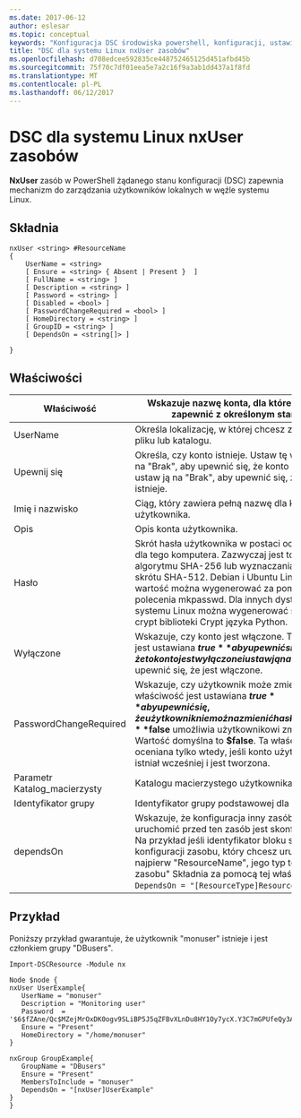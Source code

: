 ```yaml
---
ms.date: 2017-06-12
author: eslesar
ms.topic: conceptual
keywords: "Konfiguracja DSC środowiska powershell, konfiguracji, ustawienia"
title: "DSC dla systemu Linux nxUser zasobów"
ms.openlocfilehash: d708edcee592835ce448752465125d451afbd45b
ms.sourcegitcommit: 75f70c7df01eea5e7a2c16f9a3ab1dd437a1f8fd
ms.translationtype: MT
ms.contentlocale: pl-PL
ms.lasthandoff: 06/12/2017
---
```

# <a name="dsc-for-linux-nxuser-resource"></a>DSC dla systemu Linux nxUser zasobów

**NxUser** zasób w PowerShell żądanego stanu konfiguracji (DSC) zapewnia mechanizm do zarządzania użytkowników lokalnych w węźle systemu Linux.

## <a name="syntax"></a>Składnia

```
nxUser <string> #ResourceName
{
    UserName = <string>
    [ Ensure = <string> { Absent | Present }  ]
    [ FullName = <string> ]
    [ Description = <string> ]
    [ Password = <string> ]
    [ Disabled = <bool> ]
    [ PasswordChangeRequired = <bool> ]
    [ HomeDirectory = <string> ]
    [ GroupID = <string> ]
    [ DependsOn = <string[]> ]

}
```

## <a name="properties"></a>Właściwości

|  Właściwość |  Wskazuje nazwę konta, dla którego chcesz zapewnić z określonym stanem. | 
|---|---|
| UserName| Określa lokalizację, w której chcesz zapewnić stan pliku lub katalogu.| 
| Upewnij się| Określa, czy konto istnieje. Ustaw tę właściwość na "Brak", aby upewnić się, że konto istnieje i ustaw ją na "Brak", aby upewnić się, że konto nie istnieje.| 
| Imię i nazwisko| Ciąg, który zawiera pełną nazwę dla konta użytkownika.| 
| Opis| Opis konta użytkownika.| 
| Hasło| Skrót hasła użytkownika w postaci odpowiednie dla tego komputera. Zazwyczaj jest to solone algorytmu SHA-256 lub wyznaczania wartości skrótu SHA-512. Debian i Ubuntu Linux tę wartość można wygenerować za pomocą polecenia mkpasswd. Dla innych dystrybucjach systemu Linux można wygenerować skrót metoda crypt biblioteki Crypt języka Python.| 
| Wyłączone| Wskazuje, czy konto jest włączone. Ta właściwość jest ustawiana **$true** aby upewnić się, że to konto jest wyłączone i ustaw ją na **$false** aby upewnić się, że jest włączone.| 
| PasswordChangeRequired| Wskazuje, czy użytkownik może zmienić hasło. Ta właściwość jest ustawiana **$true** aby upewnić się, że użytkownik nie można zmienić hasło i ustaw ją na **$false** umożliwia użytkownikowi zmianę hasła. Wartość domyślna to **$false**. Ta właściwość jest oceniana tylko wtedy, jeśli konto użytkownika nie istniał wcześniej i jest tworzona.| 
| Parametr Katalog_macierzysty| Katalogu macierzystego użytkownika.| 
| Identyfikator grupy| Identyfikator grupy podstawowej dla użytkownika.| 
| dependsOn | Wskazuje, że konfiguracja inny zasób należy uruchomić przed ten zasób jest skonfigurowany. Na przykład jeśli identyfikator bloku skryptu konfiguracji zasobu, który chcesz uruchomić jest najpierw "ResourceName", jego typ to "Typu zasobu" Składnia za pomocą tej właściwości jest `DependsOn = "[ResourceType]ResourceName"`.| 

## <a name="example"></a>Przykład

Poniższy przykład gwarantuje, że użytkownik "monuser" istnieje i jest członkiem grupy "DBusers".

```
Import-DSCResource -Module nx 

Node $node {
nxUser UserExample{
   UserName = "monuser"
   Description = "Monitoring user"
   Password  =    '$6$fZAne/Qc$MZejMrOxDK0ogv9SLiBP5J5qZFBvXLnDu8HY1Oy7ycX.Y3C7mGPUfeQy3A82ev3zIabhDQnj2ayeuGn02CqE/0'
   Ensure = "Present"
   HomeDirectory = "/home/monuser"
}
 
nxGroup GroupExample{
   GroupName = "DBusers"
   Ensure = "Present"
   MembersToInclude = "monuser"
   DependsOn = "[nxUser]UserExample"            
}
}
```

